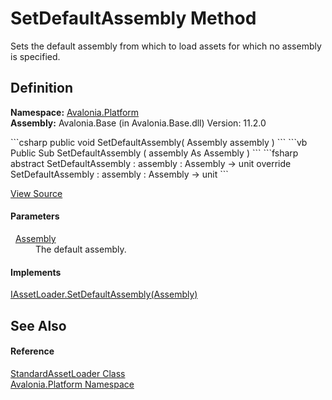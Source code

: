 # SetDefaultAssembly Method


Sets the default assembly from which to load assets for which no assembly is specified.



## Definition
**Namespace:** <a href="N_Avalonia_Platform">Avalonia.Platform</a>  
**Assembly:** Avalonia.Base (in Avalonia.Base.dll) Version: 11.2.0

<Tabs groupId="api-code-preview">
<TabItem value="csharp" label="C#">
```csharp
public void SetDefaultAssembly(
	Assembly assembly
)
```
</TabItem>
<TabItem value="vb" label="VB">
```vb
Public Sub SetDefaultAssembly ( 
	assembly As Assembly
)
```
</TabItem>
<TabItem value="fsharp" label="F#">
```fsharp
abstract SetDefaultAssembly : 
        assembly : Assembly -> unit 
override SetDefaultAssembly : 
        assembly : Assembly -> unit 
```
</TabItem>
</Tabs>



<a href="https://github.com/AvaloniaUI/Avalonia/tree/master/src/Avalonia.Base/Platform/StandardAssetLoader.cs#L41" title="View the source code">View Source</a>



#### Parameters
<dl><dt>  <a href="https://learn.microsoft.com/dotnet/api/system.reflection.assembly" target="_blank" rel="noopener noreferrer">Assembly</a></dt><dd>The default assembly.</dd></dl>

#### Implements
<a href="M_Avalonia_Platform_IAssetLoader_SetDefaultAssembly">IAssetLoader.SetDefaultAssembly(Assembly)</a>  


## See Also


#### Reference
<a href="T_Avalonia_Platform_StandardAssetLoader">StandardAssetLoader Class</a>  
<a href="N_Avalonia_Platform">Avalonia.Platform Namespace</a>  
